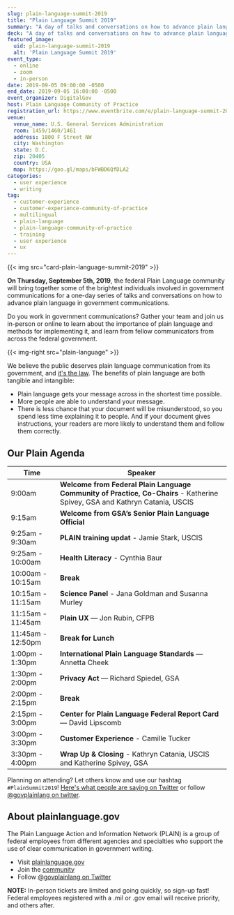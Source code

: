 ```yaml
---
slug: plain-language-summit-2019
title: "Plain Language Summit 2019"
summary: "A day of talks and conversations on how to advance plain language in government communications, hosted by the federal Plain Language community of practice."
deck: "A day of talks and conversations on how to advance plain language in government communications"
featured_image:
  uid: plain-language-summit-2019
  alt: 'Plain Language Summit 2019'
event_type:
  - online
  - zoom
  - in-person
date: 2019-09-05 09:00:00 -0500
end_date: 2019-09-05 16:00:00 -0500
event_organizer: DigitalGov
host: Plain Language Community of Practice
registration_url: https://www.eventbrite.com/e/plain-language-summit-2019-registration-68312080271
venue:
  venue_name: U.S. General Services Administration
  room: 1459/1460/1461
  address: 1800 F Street NW
  city: Washington
  state: D.C.
  zip: 20405
  country: USA
  map: https://goo.gl/maps/bFWBD6QfDLA2
categories:
  - user experience
  - writing
tag:
  - customer-experience
  - customer-experience-community-of-practice
  - multilingual
  - plain-language
  - plain-language-community-of-practice
  - training
  - user experience
  - ux
---
```


{{< img src="card-plain-language-summit-2019" >}}


**On Thursday, September 5th, 2019**, the federal Plain Language community will bring together some of the brightest individuals involved in government communications for a one-day series of talks and conversations on how to advance plain language in government communications.

Do you work in government communications? Gather your team and join us in-person or online to learn about the importance of plain language and methods for implementing it, and learn from fellow communicators from across the federal government.

{{< img-right src="plain-language" >}}

We believe the public deserves plain language communication from its government, and [it's the law](https://www.plainlanguage.gov/law/). The benefits of plain language are both tangible and intangible:

- Plain language gets your message across in the shortest time possible.
- More people are able to understand your message.
- There is less chance that your document will be misunderstood, so you spend less time explaining it to people. And if your document gives instructions, your readers are more likely to understand them and follow them correctly.



## Our Plain Agenda

| Time              | Speaker                                                                                                                     |
|-------------------|-----------------------------------------------------------------------------------------------------------------------------|
| 9:00am            | **Welcome from Federal Plain Language Community of Practice, Co-Chairs** - Katherine Spivey, GSA and Kathryn Catania, USCIS |
| 9:15am            | **Welcome from GSA’s Senior Plain Language Official** |
| 9:25am - 9:30am  | **PLAIN training updat** - Jamie Stark, USCIS |
| 9:25am - 10:00am  | **Health Literacy** - Cynthia Baur |
| 10:00am - 10:15am | **Break** |
| 10:15am - 11:15am | **Science Panel** - Jana Goldman and Susanna Murley |
| 11:15am - 11:45am | **Plain UX** — Jon Rubin, CFPB |
| 11:45am - 12:50pm | **Break for Lunch** |
| 1:00pm - 1:30pm   | **International Plain Language Standards** — Annetta Cheek |
| 1:30pm - 2:00pm   | **Privacy Act** — Richard Spiedel, GSA |
| 2:00pm - 2:15pm   | **Break** |
| 2:15pm - 3:00pm   | **Center for Plain Language Federal Report Card** — David Lipscomb |
| 3:00pm - 3:30pm   | **Customer Experience** - Camille Tucker |
| 3:30pm - 4:00pm   | **Wrap Up & Closing** - Kathryn Catania, USCIS and Katherine Spivey, GSA |


Planning on attending? Let others know and use our hashtag `#PlainSummit2019`! [Here's what people are saying on Twitter](https://twitter.com/hashtag/PlainSummit2019) or follow [@govplainlang on twitter](https://twitter.com/govplainlang).

## About plainlanguage.gov

The Plain Language Action and Information Network (PLAIN) is a group of federal employees from different agencies and specialties who support the use of clear communication in government writing.

- Visit [plainlanguage.gov](https://www.plainlanguage.gov/)
- Join the [community](https://digital.gov/communities/plain-language/)
- Follow [@govplainlang on Twitter](https://twitter.com/govplainlang)


**NOTE:** In-person tickets are limited and going quickly, so sign-up fast! Federal employees registered with a .mil or .gov email will receive priority, and others after.
